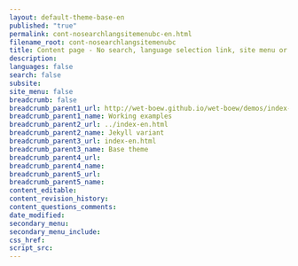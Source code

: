 ```yaml
---
layout: default-theme-base-en
published: "true"
permalink: cont-nosearchlangsitemenubc-en.html
filename_root: cont-nosearchlangsitemenubc
title: Content page - No search, language selection link, site menu or breadcrumb trail - Base theme
description:
languages: false
search: false
subsite:
site_menu: false
breadcrumb: false
breadcrumb_parent1_url: http://wet-boew.github.io/wet-boew/demos/index-eng.html
breadcrumb_parent1_name: Working examples
breadcrumb_parent2_url: ../index-en.html
breadcrumb_parent2_name: Jekyll variant
breadcrumb_parent3_url: index-en.html
breadcrumb_parent3_name: Base theme
breadcrumb_parent4_url:
breadcrumb_parent4_name:
breadcrumb_parent5_url:
breadcrumb_parent5_name:
content_editable:
content_revision_history:
content_questions_comments:
date_modified:
secondary_menu:
secondary_menu_include:
css_href:
script_src:
---
```


